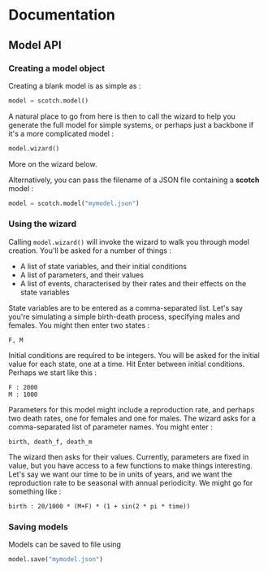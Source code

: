 # Documentation

## Model API


### Creating a model object

Creating a blank model is as simple as :
```python
model = scotch.model()
```

A natural place to go from here is then to call the wizard to help you generate the full model for simple systems, or perhaps just a backbone if it's a more complicated model :
```python
model.wizard()
```
More on the wizard below.


Alternatively, you can pass the filename of a JSON file containing a **scotch** model :
```python
model = scotch.model("mymodel.json")
```

### Using the wizard
Calling `model.wizard()` will invoke the wizard to walk you through model creation. You'll be asked for a number of things :

- A list of state variables, and their initial conditions
- A list of parameters, and their values
- A list of events, characterised by their rates and their effects on the state variables

State variables are to be entered as a comma-separated list. Let's say you're simulating a simple birth-death process, specifying males and females. You might then enter two states : 
```
F, M
```

Initial conditions are required to be integers. You will be asked for the initial value for each state, one at a time. Hit Enter between initial conditions. Perhaps we start like this : 
```
F : 2000
M : 1000
```

Parameters for this model might include a reproduction rate, and perhaps two death rates, one for females and one for males. The wizard asks for a comma-separated list of parameter names. You might enter :
```
birth, death_f, death_m
```

The wizard then asks for their values. Currently, parameters are fixed in value, but you have access to a few functions to make things interesting. Let's say we want our time to be in units of years, and we want the reproduction rate to be seasonal with annual periodicity. We might go for something like :
```
birth : 20/1000 * (M+F) * (1 + sin(2 * pi * time))
```


### Saving models
Models can be saved to file using
```python
model.save("mymodel.json")
```


